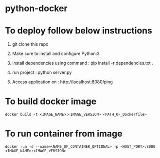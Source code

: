 # python-docker

# To deploy follow below instructions

1. git clone this repo

2. Make sure to install and configure Python:3

3. Install dependencies using command : pip install -r dependencies.txt .

4. run project : python server.py

5. Access application on : http://localhost:8080/ping

# To build docker image

    docker build -t <IMAGE_NAME>:<IMAGE_VERSION> <PATH_OF_Dockerfile>

# To run container from image

    docker run -d --name=<NAME_OF_CONTAINER_OPTIONAL> -p <HOST_PORT>:8080 <IMAGE_NAME>:<IMAGE_VERSION>
